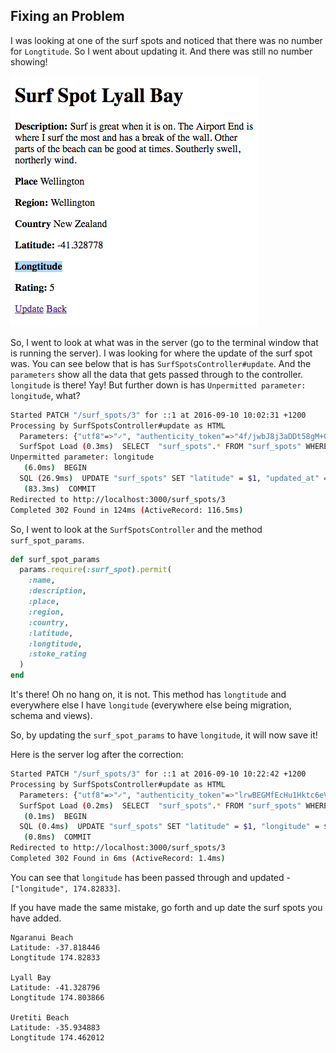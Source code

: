 ## Fixing an Problem

I was looking at one of the surf spots and noticed that there was no number for `Longtitude`. So I went about updating it.
And there was still no number showing!

![longitude_error](images/longtitude_problem.png)

So, I went to look at what was in the server (go to the terminal window that is running the server). I was looking for where the update of the surf spot was.
You can see below that is has `SurfSpotsController#update`.
And the `parameters` show all the data that gets passed through to the controller.
`longitude` is there! Yay!
But further down is has `Unpermitted parameter: longitude`, what?

```bash
Started PATCH "/surf_spots/3" for ::1 at 2016-09-10 10:02:31 +1200
Processing by SurfSpotsController#update as HTML
  Parameters: {"utf8"=>"✓", "authenticity_token"=>"4f/jwbJ8j3aDDt58gM+GCuTuRwPvaKe44RUiyZRRA1SjKAPpGqpVbt69BXenrok7FI9aFm1XGH0YkXcjP9+JEA==", "surf_spot"=>{"name"=>"Ngaranui Beach", "description"=>"The long flat sandy bottomed beach offers nice surfing options for beginners to expert surfers. All year long, the beach  provides the perfect environment for our beginners to intermediate lessons. It is Raglans’ main swimming beach, patrolled by lifeguards with surfing allowed all down the beach on either side of the safety flags. This the best options for most surfers with limited experience.", "place"=>"Raglan", "region"=>"Waikato", "country"=>"New Zealand", "latitude"=>"-37.818463", "longitude"=>"174.828386", "stoke_rating"=>"7"}, "commit"=>"Save Surf spot", "id"=>"3"}
  SurfSpot Load (0.3ms)  SELECT  "surf_spots".* FROM "surf_spots" WHERE "surf_spots"."id" = $1 LIMIT $2  [["id", 3], ["LIMIT", 1]]
Unpermitted parameter: longitude
   (6.0ms)  BEGIN
  SQL (26.9ms)  UPDATE "surf_spots" SET "latitude" = $1, "updated_at" = $2 WHERE "surf_spots"."id" = $3  [["latitude", -37.818463], ["updated_at", 2016-09-09 22:02:31 UTC], ["id", 3]]
   (83.3ms)  COMMIT
Redirected to http://localhost:3000/surf_spots/3
Completed 302 Found in 124ms (ActiveRecord: 116.5ms)
```

So, I went to look at the `SurfSpotsController` and the method `surf_spot_params`.

```ruby
def surf_spot_params
  params.require(:surf_spot).permit(
    :name,
    :description,
    :place,
    :region,
    :country,
    :latitude,
    :longtitude,
    :stoke_rating
  )
end
```
It's there! Oh no hang on, it is not.
This method has `longtitude` and everywhere else I have `longitude` (everywhere else being migration, schema and views).

So, by updating the `surf_spot_params` to have `longitude`, it will now save it!

Here is the server log after the correction:

```bash
Started PATCH "/surf_spots/3" for ::1 at 2016-09-10 10:22:42 +1200
Processing by SurfSpotsController#update as HTML
  Parameters: {"utf8"=>"✓", "authenticity_token"=>"lrwBEGMfEcHu1Hktc6eV3ClAoPmF6NrRkEbzCVkTeKnUa+E4y8nL2bNnoiZUxprt2SG97AfXZRRpwqbj8p3y7Q==", "surf_spot"=>{"name"=>"Ngaranui Beach", "description"=>"The long flat sandy bottomed beach offers nice surfing options for beginners to expert surfers. All year long, the beach  provides the perfect environment for our beginners to intermediate lessons. It is Raglans’ main swimming beach, patrolled by lifeguards with surfing allowed all down the beach on either side of the safety flags. This the best options for most surfers with limited experience.", "place"=>"Raglan", "region"=>"Waikato", "country"=>"New Zealand", "latitude"=>"-37.818446", "longitude"=>"174.828330", "stoke_rating"=>"7"}, "commit"=>"Save Surf spot", "id"=>"3"}
  SurfSpot Load (0.2ms)  SELECT  "surf_spots".* FROM "surf_spots" WHERE "surf_spots"."id" = $1 LIMIT $2  [["id", 3], ["LIMIT", 1]]
   (0.1ms)  BEGIN
  SQL (0.4ms)  UPDATE "surf_spots" SET "latitude" = $1, "longitude" = $2, "updated_at" = $3 WHERE "surf_spots"."id" = $4  [["latitude", -37.818446], ["longitude", 174.82833], ["updated_at", 2016-09-09 22:22:42 UTC], ["id", 3]]
   (0.8ms)  COMMIT
Redirected to http://localhost:3000/surf_spots/3
Completed 302 Found in 6ms (ActiveRecord: 1.4ms)
```
You can see that `longitude` has been passed through and updated - `["longitude", 174.82833]`.

If you have made the same mistake, go forth and up date the surf spots you have added.

```
Ngaranui Beach
Latitude: -37.818446
Longtitude 174.82833

Lyall Bay
Latitude: -41.328796
Longtitude 174.803866

Uretiti Beach
Latitude: -35.934883
Longtitude 174.462012
```
